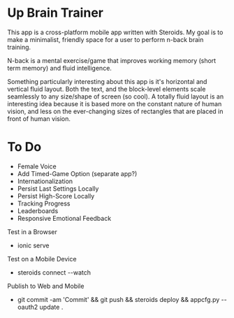 Up Brain Trainer
===============

This app is a cross-platform mobile app written with Steroids.  My goal is to make a minimalist, friendly space for a user to perform n-back brain training.

N-back is a mental exercise/game that improves working memory (short term memory) and fluid intelligence.

Something particularly interesting about this app is it's horizontal and vertical fluid layout.  Both the text, and the block-level elements scale seamlessly to any size/shape of screen (so cool).  A totally fluid layout is an interesting idea because it is based more on the constant nature of human vision, and less on the ever-changing sizes of rectangles that are placed in front of human vision.

To Do
=====
 - Female Voice
 - Add Timed-Game Option (separate app?)
 - Internationalization
 - Persist Last Settings Locally
 - Persist High-Score Locally
 - Tracking Progress
 - Leaderboards
 - Responsive Emotional Feedback


Test in a Browser
 - ionic serve

Test on a Mobile Device
 - steroids connect --watch

Publish to Web and Mobile
 - git commit -am 'Commit' && git push && steroids deploy && appcfg.py --oauth2 update .
